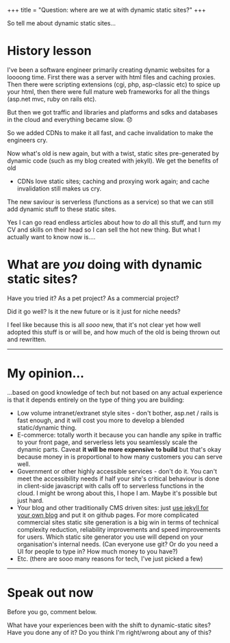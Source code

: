+++
title = "Question: where are we at with dynamic static sites?"
+++

So tell me about dynamic static sites...

# History lesson

I've been a software engineer primarily creating dynamic websites for a loooong
time. First there was a server with html files and caching proxies. Then there
were scripting extensions (cgi, php, asp-classic etc) to spice up your html,
then there were full mature web frameworks for all the things (asp.net mvc,
ruby on rails etc).

But then we got traffic and libraries and platforms and sdks and databases in
the cloud and everything became slow. 😞

So we added CDNs to make it all fast, and cache invalidation to make the
engineers cry.

Now what's old is new again, but with a twist, static sites pre-generated by
dynamic code (such as my blog created with jekyll). We get the benefits of old
- CDNs love static sites; caching and proxying work again; and cache
invalidation still makes us cry.

The new saviour is serverless (functions as a service) so that we can still add
dynamic stuff to these static sites.

Yes I can go read endless articles about how to *do* all this stuff, and turn
my CV and skills on their head so I can sell the hot new thing. But what I
actually want to know now is....

# What are *you* doing with dynamic static sites?

Have you tried it? As a pet project? As a commercial project?

Did it go well? Is it the new future or is it just for niche needs?

I feel like because this is all *sooo* new, that it's not clear yet how well
adopted this stuff is or will be, and how much of the old is being thrown out
and rewritten.

---

# My opinion...

...based on good knowledge of tech but not based on any actual experience is that
it depends entirely on the type of thing you are building:

* Low volume intranet/extranet style sites - don't bother, asp.net / rails is
  fast enough, and it will cost you more to develop a blended static/dynamic
thing.
* E-commerce: totally worth it because you can handle any spike in traffic to
  your front page, and serverless lets you seamlessly scale the dynamic parts.
Caveat **it will be more expensive to build** but that's okay because money in
is proportional to how many customers you can serve well.
* Government or other highly accessible services - don't do it. You can't meet
  the accessibility needs if half your site's critical behaviour is done in
client-side javascript with calls off to serverless functions in the cloud. I
might be wrong about this, I hope I am. Maybe it's possible but just hard.
* Your blog and other traditionally CMS driven sites: just [use jekyll for your
  own blog](/2019/06/24/setting-up-a-jekyll-blog/) and put it on github pages.
For more complicated commercial sites static site generation is a big win in
terms of technical complexity reduction, reliability improvements and speed
improvements for users. Which static site generator you use will depend on your
organisation's internal needs. (Can everyone use git? Or do you need a UI for
people to type in? How much money to you have?)
* Etc. (there are sooo many reasons for tech, I've just picked a few)

----

# Speak out now

Before you go, comment below.

What have your experiences been with the shift to dynamic-static sites? Have
you done any of it? Do you think I'm right/wrong about any of this?
